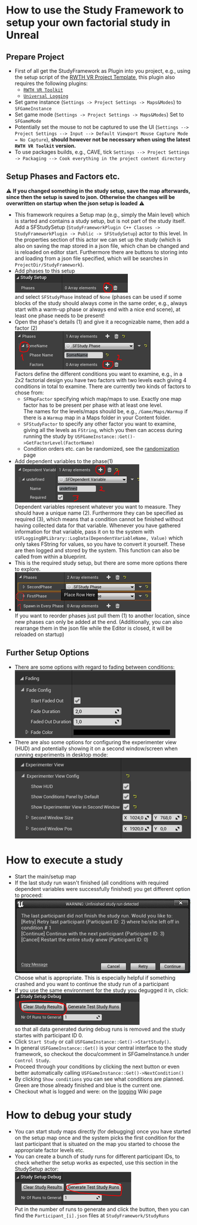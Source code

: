 # How to use the Study Framework to setup your own factorial study in Unreal

## Prepare Project
* First of all get the StudyFramework as Plugin into you project, e.g., using the setup script of the [RWTH VR Project Template](https://devhub.vr.rwth-aachen.de/VR-Group/unreal-development/unrealprojecttemplate), this plugin also requires the following plugins:
  * [``RWTH VR Toolkit``](https://devhub.vr.rwth-aachen.de/VR-Group/unreal-development/plugins/rwth-vr-toolkit)
  * [``Universal Logging``](https://devhub.vr.rwth-aachen.de/VR-Group/unreal-development/plugins/universallogging)
* Set game instance (``Settings -> Project Settings -> Maps&Modes``) to ``SFGameInstance``
* Set game mode (``Settings -> Project Settings -> Maps&Modes``) Set to ``SFGameMode``
* Potentially set the mouse to not be captured to use the UI (``Settings --> Project Settings --> Input --> Default Viewport Mouse Capture Mode = No Capture``), **should however not be necessary when using the latest ``RWTH VR Toolkit`` version.**
* To use packages builds, e.g., CAVE, tick ``Settings --> Project Settings -> Packaging --> Cook everything in the project content directory``

## Setup Phases and Factors etc.
:warning: **If you changed something in the study setup, save the map afterwards, since then the setup is saved to json. Otherwise the changes will be overwritten on startup when the json setup is loaded** :warning:
* This framework requires a Setup map (e.g., simply the Main level) which is started and contains a study setup, but is not part of the study itself. Add a SFStudySetup (``StudyFrameworkPlugin C++ Classes -> StudyFrameworkPlugin -> Public -> SFStudySetup``) actor to this level. In the properties section of this actor we can set up the study (which is also on saving the map stored in a json file, which chan be changed and is reloaded on editor start. Furthermore there are buttons to storing into and loading from a json file specified, which will be searches in ``ProjectDir/StudyFramework``).
* Add phases to this setup\
 ![image](uploads/06e2902e6cda1d9dc7994f03ff937145/image.png)\
and select ``SFStudyPhase`` instead of ``None`` (phases can be used if some blocks of the study should always come in the same order, e.g., always start with a warm-up phase or always end with a nice end scene), at least one phase needs to be present!
* Open the phase's details (1) and give it a recognizable name, then add a factor (2)\
![image](uploads/d02708b9b1c4ba267fce27c25ad09564/image.png)\
Factors define the different conditions you want to examine, e.g., in a 2x2 factorial design you have two factors with two levels each giving 4 conditions in total to examine. There are currently two kinds of factors to chose from:
  * ``SFMapFactor`` specifying which map/maps to use. Exactly one map factor has to be present per phase with at least one level.\
The names for the levels/maps should be, e.g., ``/Game/Maps/Warmup`` if there is a ``Warmup`` map in a Maps folder in your Content folder.
  * ``SFStudyFactor`` to specify any other factor you want to examine, giving all the levels as ``FString``, which you then can access during running the study by ``USFGameInstance::Get()->GetFactorLevel(FactorName)``
  * Condition orders etc. can be randomized, see the [randomization](Randomization) page
* Add dependent variables to the phase(1)\
![image](uploads/968ed9a94170b6e1ae84a8b92f6902e9/image.png)\
Dependent variables represent whatever you want to measure. They should have a unique name (2). Furthermore they can be specified as required (3), which means that a condition cannot be finished without having collected data for that variable. Whenever you have gathered information for that variable, pass it on to the system with ``USFLoggingBPLibrary::LogData(DependentVariableName, Value)`` which only takes FString for values, so you have to convert it yourself. These are then logged and stored by the system. This function can also be called from within a blueprint. 
* This is the required study setup, but there are some more options there to explore.
* ![image](uploads/ed698d70f2e68dfbc8c895cda36f56a5/image.png)\
If you want to reorder phases just pull them (1) to another location, since new phases can only be added at the end. (Additionally, you can also rearrange them in the json file while the Editor is closed, it will be reloaded on startup)

## Further Setup Options
* There are some options with regard to fading between conditions:\
![image](uploads/6873bcb8e81e35a6f8a382de8f9f03b3/image.png)
* There are also some options for configuring the experimenter view (HUD) and potentially showing it on a second window/screen when running experiments in desktop mode:\
![image](uploads/130b927a397c214a54cfb417fefbb0b7/image.png)


# How to execute a study

* Start the main/setup map
* If the last study run wasn't finished (all conditions with required dependent variables were successfully finished) you get different option to proceed:\
![image](uploads/238c33e5b17d55c7fe9304f271d784f6/image.png)\
Choose what is appropriate. This is especially helpful if something crashed and you want to continue the study run of a participant
* If you use the same environment for the study you degugged it in, click:\
![image](uploads/ce7df26a0703d64e4a4d7cf49713f928/image.png)\
so that all data generated during debug runs is removed and the study startes with participant ID 0.
* Click ``Start Study`` or call ``USFGameInstance::Get()->StartStudy()``.
* In general ``USFGameInstance::Get()`` is your central interface to the study framework, so checkout the docu/comment in SFGameInstance.h under ``Control Study``.
* Proceed through your conditions by clicking the next button or even better automatically calling ``USFGameInstance::Get()->NextCondition()``
* By clicking ``Show conditions`` you can see what conditions are planned. Green are those already finished and blue is the current one.
* Checkout what is logged and were: on the [logging](Logging) Wiki page

# How to debug your study

* You can start study maps directly (for debugging) once you have started on the setup map once and the system picks the first condition for the last participant that is situated on the map you started to choose the appropriate factor levels etc.
* You can create a bunch of study runs for different participant IDs, to check whether the setup works as expected, use this section in the StudySetup actor: \
![image](uploads/2c3feeae173d0bab1c7863eef9f76592/image.png)\
Put in the number of runs to generate and click the button, then you can find the ``Participant_[i].json`` files at ``StudyFramework/StudyRuns``


